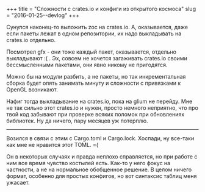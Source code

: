 +++
title = "Сложности с crates.io и конфиги из открытого космоса"
slug = "2016-01-25--devlog"
+++

Сунулся наконец-то выложить zoc на crates.io.
А, оказывается, даже если пакеты лежат в одном репозитории, их надо выкладывать на
crates.io отдельно.

Посмотрел gfx - они тоже каждый пакет, оказывается, отдельно выкладывают :( .
Эх, совсем не хочется загаживать crates.io своими бессмысленными
пакетами, они явно никому не пригодятся.

Можно бы на модули разбить, а не пакеты, но так инкрементальная сборка
будет опять занимать минуту и сложности с привязками к OpenGL возникают.

Нафиг тогда выкладывание на crates.io, пока на glium не перейду. Мне не
так сильно этот crates.io и нужен, просто немного неприятно, что про
твой код забывают при проверке всяких поломок при обновлениях библиотек.
Ну да ничего, пару месяцев уж потерплю.

------------------------------------------------------------------------

Возился в связи с этим с Cargo.toml и Cargo.lock.
Хоспади, ну все-таки как мне не нравится этот TOML. =(

Он в некоторых случаях и правда неплохо справляется, но при работе с ним
все время чувство костылей есть. Как-то у него фокус на частности, а не
на нормальное обобщенное решение. В целом ничего формат, особенно для
простых конфигов, но вот синтаксис таблиц меня ужасает.
